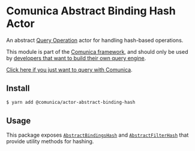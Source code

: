 # Comunica Abstract Binding Hash Actor

An abstract [Query Operation](https://github.com/comunica/comunica/tree/master/packages/bus-query-operation) actor
for handling hash-based operations.

This module is part of the [Comunica framework](https://github.com/comunica/comunica),
and should only be used by [developers that want to build their own query engine](https://comunica.dev/docs/modify/).

[Click here if you just want to query with Comunica](https://comunica.dev/docs/query/).

## Install

```bash
$ yarn add @comunica/actor-abstract-binding-hash
```

## Usage

This package exposes [`AbstractBindingsHash`](https://comunica.github.io/comunica/classes/actor_abstract_bindings_hash.abstractbindingshash-1.html)
and [`AbstractFilterHash`](https://comunica.github.io/comunica/classes/actor_abstract_bindings_hash.abstractfilterhash-1.html)
that provide utility methods for hashing.
